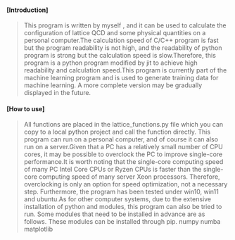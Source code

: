 #### [Introduction]
> This program is written by myself , and it can be used to calculate the configuration of lattice QCD and some physical quantities on a personal computer.The calculation speed of C/C++ program is fast but the program readability is not high, and the readability of python program is strong but the calculation speed is slow.Therefore, this program is a python program modified by jit to achieve high readability and calculation speed.This program is currently part of the machine learning program and is used to generate training data for machine learning. A more complete version may be gradually displayed in the future.

#### [How to use]
> All functions are placed in the lattice_functions.py file which you can copy to a local python project and call the function directly.
> This program can run on a personal computer, and of course it can also run on a server.Given that a PC has a relatively small number of CPU cores, 
it may be possible to overclock the PC to improve single-core performance.It is worth noting that the single-core computing speed of many PC Intel Core CPUs or Ryzen CPUs is faster than the single-core computing speed of many server Xeon processors. Therefore, overclocking is only an option for speed optimization, not a necessary step.
> Furthermore, the program has been tested under win10, win11 and ubuntu.As for other computer systems, due to the extensive installation of python and modules, 
this program can also be tried to run.
> Some modules that need to be installed in advance are as follows. These modules can be installed through pip.
numpy
numba
matplotlib
